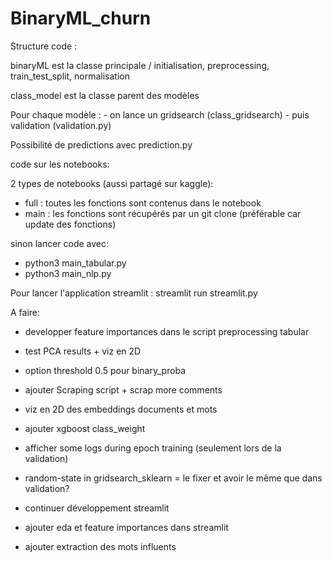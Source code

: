 # BinaryML_churn

Structure code :

binaryML est la classe principale / initialisation, preprocessing, train_test_split, normalisation

class_model est la classe parent des modèles

Pour chaque modèle :
	- on lance un gridsearch (class_gridsearch)
	- puis validation (validation.py)

Possibilité de predictions avec prediction.py


code sur les notebooks:

2 types de notebooks (aussi partagé sur kaggle):
 - full : toutes les fonctions sont contenus dans le notebook
 - main : les fonctions sont récupérés par un git clone (préférable car update des fonctions)

sinon lancer code avec:
 - python3 main_tabular.py
 - python3 main_nlp.py

Pour lancer l'application streamlit :
streamlit run streamlit.py

A faire:

 - developper feature importances dans le script preprocessing tabular
 - test PCA results + viz en 2D
 - option threshold 0.5 pour binary_proba
 - ajouter Scraping script + scrap more comments
 - viz en 2D des embeddings documents et mots
 - ajouter xgboost class_weight
 - afficher some logs during epoch training (seulement lors de la validation)
 - random-state in gridsearch_sklearn = le fixer et avoir le même que dans validation?

 - continuer développement streamlit
 - ajouter eda et feature importances dans streamlit
 - ajouter extraction des mots influents
